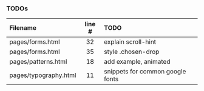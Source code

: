 ### TODOs
| Filename | line # | TODO
|:------|:------:|:------
| pages/forms.html | 32 | explain scroll-hint
| pages/forms.html | 35 | style .chosen-drop
| pages/patterns.html | 18 | add example, animated
| pages/typography.html | 11 | snippets for common google fonts